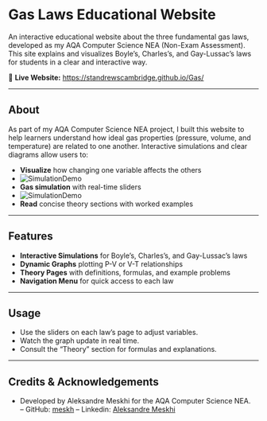 # Gas Laws Educational Website

An interactive educational website about the three fundamental gas laws, developed as my AQA Computer Science NEA (Non-Exam Assessment). This site explains and visualizes Boyle’s, Charles’s, and Gay-Lussac’s laws for students in a clear and interactive way.

🔗 **Live Website:** https://standrewscambridge.github.io/Gas/

---

## About

As part of my AQA Computer Science NEA project, I built this website to help learners understand how ideal gas properties (pressure, volume, and temperature) are related to one another. Interactive simulations and clear diagrams allow users to:

- **Visualize** how changing one variable affects the others
- ![SimulationDemo](./DemoPics/P6)
- **Gas simulation** with real-time sliders
- ![SimulationDemo](./DemoPics/P2)
- **Read** concise theory sections with worked examples  

---

## Features

- **Interactive Simulations** for Boyle’s, Charles’s, and Gay-Lussac’s laws
- **Dynamic Graphs** plotting P-V or V-T relationships
- **Theory Pages** with definitions, formulas, and example problems  
- **Navigation Menu** for quick access to each law  

---

## Usage

- Use the sliders on each law’s page to adjust variables.  
- Watch the graph update in real time.  
- Consult the “Theory” section for formulas and explanations.  

---

## Credits & Acknowledgements

- Developed by Aleksandre Meskhi for the AQA Computer Science NEA.  
– GitHub: [meskh](https://github.com/Meskh)
– Linkedin: [Aleksandre Meskhi](https://www.linkedin.com/in/aleksandre-meskhi/)
